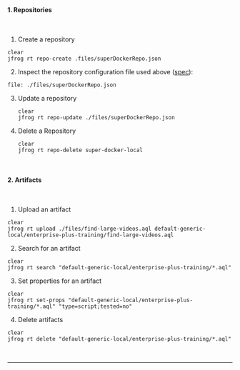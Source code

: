 
<br>

#### 1. Repositories 

<br/>

1. Create a repository

  ```execute-2
  clear
  jfrog rt repo-create .files/superDockerRepo.json
  ```

2. Inspect the repository configuration file used above ([spec](https://www.jfrog.com/confluence/display/JFROG/Repository+Configuration+JSON)):
  ```editor:open-file
  file: ./files/superDockerRepo.json
  ```

3. Update a repository

    ```execute-2
    clear
    jfrog rt repo-update ./files/superDockerRepo.json
    ```

4. Delete a Repository

    ```execute-2
    clear
    jfrog rt repo-delete super-docker-local
    ```

<br/>

#### 2. Artifacts

<br/>

1. Upload an artifact

  ```execute-2
  clear
  jfrog rt upload ./files/find-large-videos.aql default-generic-local/enterprise-plus-training/find-large-videos.aql
  ```

2. Search for an artifact

  ```execute-2
  clear
  jfrog rt search "default-generic-local/enterprise-plus-training/*.aql" 
  ```

3. Set properties for an artifact

  ```execute-2
  clear
  jfrog rt set-props "default-generic-local/enterprise-plus-training/*.aql" "type=script;tested=no"
  ```

4. Delete artifacts

  ```execute-2
  clear
  jfrog rt delete "default-generic-local/enterprise-plus-training/*.aql"
  ```


<br/>


---